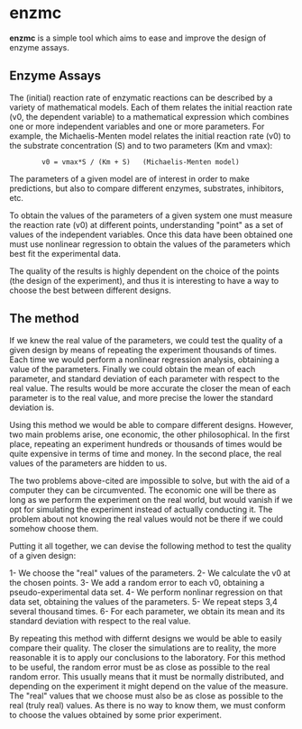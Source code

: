 enzmc
====

**enzmc** is a simple tool which aims to ease and improve the design of enzyme
assays.

Enzyme Assays
-------------
The (initial) reaction rate of enzymatic reactions can be described by a variety
of mathematical models. Each of them relates the initial reaction rate (v0, the
dependent variable) to a mathematical expression which combines one or more
independent variables and one or more parameters. For example, the
Michaelis-Menten model relates the initial reaction rate (v0) to the substrate
concentration (S) and to two parameters (Km and vmax):

            v0 = vmax*S / (Km + S)   (Michaelis-Menten model)

The parameters of a given model are of interest in order to make predictions,
but also to compare different enzymes, substrates, inhibitors, etc.

To obtain the values of the parameters of a given system one must measure the
reaction rate (v0) at different points, understanding "point" as a set of
values of the independent variables. Once this data have been obtained one must
use nonlinear regression to obtain the values of the parameters which best fit
the experimental data.

The quality of the results is highly dependent on the choice of the points (the
design of the experiment), and thus it is interesting to have a way to choose
the best between different designs.

The method
----------

If we knew the real value of the parameters, we could test the quality of a
given design by means of repeating the experiment thousands of times. Each time
we would perform a nonlinear regression analysis, obtaining a value of the
parameters. Finally we could obtain the mean of each parameter, and standard
deviation of each parameter with respect to the real value.
The results would be more accurate the closer the mean of each parameter is to
the real value, and more precise the lower the standard deviation is.

Using this method we would be able to compare different designs. However, two
main problems arise, one economic, the other philosophical. In the first place,
repeating an experiment hundreds or thousands of times would be quite expensive
in terms of time and money. In the second place, the real values of the
parameters are hidden to us.

The two problems above-cited are impossible to solve, but with the aid of a
computer they can be circumvented. The economic one will be there as long as we
perform the experiment on the real world, but would vanish if we opt for
simulating the experiment instead of actually conducting it. The problem about
not knowing the real values would not be there if we could somehow choose them.

Putting it all together, we can devise the following method to test the quality
of a given design:

1- We choose the "real" values of the parameters.
2- We calculate the v0 at the chosen points.
3- We add a random error to each v0, obtaining a pseudo-experimental data set.
4- We perform nonlinar regression on that data set, obtaining the values of the
   parameters.
5- We repeat steps 3,4 several thousand times.
6- For each parameter, we obtain its mean and its standard deviation with
respect to the real value.

By repeating this method with differnt designs we would be able to easily
compare their quality. The closer the simulations are to reality, the more
reasonable it is to apply our conclusions to the laboratory. For this method to
be useful, the random error must be as close as possible to the real random
error. This usually means that it must be normally distributed, and depending on
the experiment it might depend on the value of the measure. The "real" values
that we choose must also be as close as possible to the real (truly real)
values. As there is no way to know them, we must conform to choose the values
obtained by some prior experiment.
